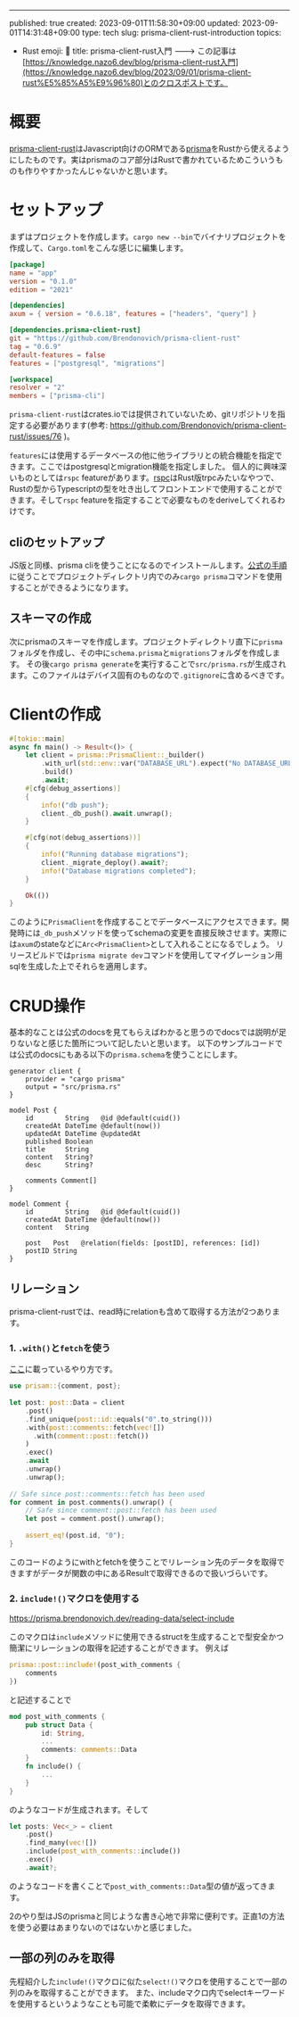 ---
published: true
created: 2023-09-01T11:58:30+09:00
updated: 2023-09-01T14:31:48+09:00
type: tech
slug: prisma-client-rust-introduction
topics:
  - Rust
emoji: 📝
title: prisma-client-rust入門
---> この記事は[https://knowledge.nazo6.dev/blog/prisma-client-rust入門](https://knowledge.nazo6.dev/blog/2023/09/01/prisma-client-rust%E5%85%A5%E9%96%80)とのクロスポストです。


# 概要
[prisma-client-rust](https://prisma.brendonovich.dev/)はJavascript向けのORMである[prisma](https://www.prisma.io/)をRustから使えるようにしたものです。実はprismaのコア部分はRustで書かれているためこういうものも作りやすかったんじゃないかと思います。

# セットアップ
まずはプロジェクトを作成します。`cargo new --bin`でバイナリプロジェクトを作成して、`Cargo.toml`をこんな感じに編集します。

```toml:Cargo.toml
[package]
name = "app"
version = "0.1.0"
edition = "2021"

[dependencies]
axum = { version = "0.6.18", features = ["headers", "query"] }

[dependencies.prisma-client-rust]
git = "https://github.com/Brendonovich/prisma-client-rust"
tag = "0.6.9"
default-features = false
features = ["postgresql", "migrations"]

[workspace]
resolver = "2"
members = ["prisma-cli"]
```
`prisma-client-rust`はcrates.ioでは提供されていないため、gitリポジトリを指定する必要があります(参考: https://github.com/Brendonovich/prisma-client-rust/issues/76 )。

`features`には使用するデータベースの他に他ライブラリとの統合機能を指定できます。ここではpostgresqlとmigration機能を指定しました。
個人的に興味深いものとしては`rspc` featureがあります。[rspc](https://www.rspc.dev/)はRust版trpcみたいなやつで、Rustの型からTypescriptの型を吐き出してフロントエンドで使用することができます。そして`rspc` featureを指定することで必要なものをderiveしてくれるわけです。

## cliのセットアップ
JS版と同様、prisma cliを使うことになるのでインストールします。[公式の手順](https://prisma.brendonovich.dev/getting-started/installation)に従うことでプロジェクトディレクトリ内でのみ`cargo prisma`コマンドを使用することができるようになります。

## スキーマの作成
次にprismaのスキーマを作成します。プロジェクトディレクトリ直下に`prisma`フォルダを作成し、その中に`schema.prisma`と`migrations`フォルダを作成します。
その後`cargo prisma generate`を実行することで`src/prisma.rs`が生成されます。このファイルはデバイス固有のものなので`.gitignore`に含めるべきです。

# Clientの作成
```rust:main.rs
#[tokio::main]
async fn main() -> Result<()> {
    let client = prisma::PrismaClient::_builder()
        .with_url(std::env::var("DATABASE_URL").expect("No DATABASE_URL environment variable"))
        .build()
        .await;
    #[cfg(debug_assertions)]
    {
        info!("db push");
        client._db_push().await.unwrap();
    }

    #[cfg(not(debug_assertions))]
    {
        info!("Running database migrations");
        client._migrate_deploy().await?;
        info!("Database migrations completed");
    }

	Ok(())
}
```
このように`PrismaClient`を作成することでデータベースにアクセスできます。開発時には`_db_push`メソッドを使ってschemaの変更を直接反映させます。実際には`axum`のstateなどに`Arc<PrismaClient>`として入れることになるでしょう。
リリースビルドでは`prisma migrate dev`コマンドを使用してマイグレーション用sqlを生成した上でそれらを適用します。

# CRUD操作
基本的なことは公式のdocsを見てもらえばわかると思うのでdocsでは説明が足りないなと感じた箇所について記したいと思います。
以下のサンプルコードでは公式のdocsにもある以下の`prisma.schema`を使うことにします。
```prisma:prisma.schema
generator client {
    provider = "cargo prisma"
    output = "src/prisma.rs"
}
 
model Post {
    id        String   @id @default(cuid())
    createdAt DateTime @default(now())
    updatedAt DateTime @updatedAt
    published Boolean
    title     String
    content   String?
    desc      String?
 
    comments Comment[]
}
 
model Comment {
    id        String   @id @default(cuid())
    createdAt DateTime @default(now())
    content   String
 
    post   Post   @relation(fields: [postID], references: [id])
    postID String
}
```

## リレーション
prisma-client-rustでは、read時にrelationも含めて取得する方法が2つあります。
### 1. `.with()`と`fetch`を使う
[ここ](https://prisma.brendonovich.dev/reading-data/fetch#single-relations)に載っているやり方です。
```rust
use prisam::{comment, post};
 
let post: post::Data = client
    .post()
    .find_unique(post::id::equals("0".to_string()))
    .with(post::comments::fetch(vec![])
      .with(comment::post::fetch())
    )
    .exec()
    .await
    .unwrap()
    .unwrap();
 
// Safe since post::comments::fetch has been used
for comment in post.comments().unwrap() {
    // Safe since comment::post::fetch has been used
    let post = comment.post().unwrap();
 
    assert_eq!(post.id, "0");
}
```
このコードのようにwithとfetchを使うことでリレーション先のデータを取得できますがデータが関数の中にあるResultで取得できるので扱いづらいです。

### 2. `include!()`マクロを使用する
https://prisma.brendonovich.dev/reading-data/select-include

このマクロは`include`メソッドに使用できるstructを生成することで型安全かつ簡潔にリレーションの取得を記述することができます。
例えば 
```rust
prisma::post::include!(post_with_comments {
	comments
})
```
と記述することで
```rust
mod post_with_comments {
    pub struct Data {
        id: String,
        ...
        comments: comments::Data 
    }
    fn include() {
	    ...
    }
}
```
のようなコードが生成されます。そして
```rust
let posts: Vec<_> = client
    .post()
    .find_many(vec![])
    .include(post_with_comments::include())
    .exec()
    .await?;
```
のようなコードを書くことで`post_with_comments::Data`型の値が返ってきます。

2のやり型はJSのprismaと同じような書き心地で非常に便利です。正直1の方法を使う必要はあまりないのではないかと感じました。

## 一部の列のみを取得
先程紹介した`include!()`マクロに似た`select!()`マクロを使用することで一部の列のみを取得することができます。
また、includeマクロ内でselectキーワードを使用するというようなことも可能で柔軟にデータを取得できます。